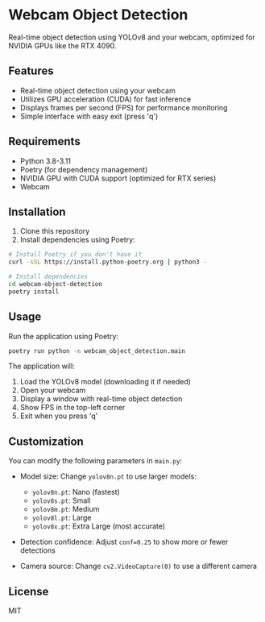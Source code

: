 # Webcam Object Detection

Real-time object detection using YOLOv8 and your webcam, optimized for NVIDIA GPUs like the RTX 4090.

## Features

- Real-time object detection using your webcam
- Utilizes GPU acceleration (CUDA) for fast inference
- Displays frames per second (FPS) for performance monitoring
- Simple interface with easy exit (press 'q')

## Requirements

- Python 3.8-3.11
- Poetry (for dependency management)
- NVIDIA GPU with CUDA support (optimized for RTX series)
- Webcam

## Installation

1. Clone this repository
2. Install dependencies using Poetry:

```bash
# Install Poetry if you don't have it
curl -sSL https://install.python-poetry.org | python3 -

# Install dependencies
cd webcam-object-detection
poetry install
```

## Usage

Run the application using Poetry:

```bash
poetry run python -m webcam_object_detection.main
```

The application will:
1. Load the YOLOv8 model (downloading it if needed)
2. Open your webcam
3. Display a window with real-time object detection
4. Show FPS in the top-left corner
5. Exit when you press 'q'

## Customization

You can modify the following parameters in `main.py`:

- Model size: Change `yolov8n.pt` to use larger models:
  - `yolov8n.pt`: Nano (fastest)
  - `yolov8s.pt`: Small
  - `yolov8m.pt`: Medium
  - `yolov8l.pt`: Large
  - `yolov8x.pt`: Extra Large (most accurate)

- Detection confidence: Adjust `conf=0.25` to show more or fewer detections
- Camera source: Change `cv2.VideoCapture(0)` to use a different camera

## License

MIT